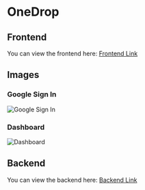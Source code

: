 # OneDrop

## Frontend
You can view the frontend here: [Frontend Link](https://vercel.com/sanjukumari-techs-projects/onedrop)

## Images

### Google Sign In
![Google Sign In](./src/assets/googlesignIn.png)

### Dashboard
![Dashboard](./src/assets/dashboard.png)

## Backend
You can view the backend here: [Backend Link](your-backend-link)
